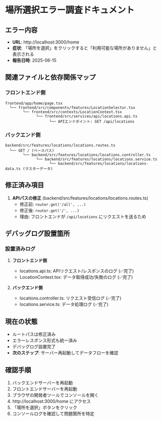 # 場所選択エラー調査ドキュメント

## エラー内容
- **URL**: http://localhost:3000/home
- **症状**: 「場所を選択」をクリックすると「利用可能な場所がありません」と表示される
- **報告日時**: 2025-06-15

## 関連ファイルと依存関係マップ

### フロントエンド側
```
frontend/app/home/page.tsx
  └── frontend/src/components/features/LocationSelector.tsx
        └── frontend/src/contexts/LocationContext.tsx
              └── frontend/src/services/api/locations.api.ts
                    └── APIエンドポイント: GET /api/locations
```

### バックエンド側
```
backend/src/features/locations/locations.routes.ts
  └── GET / (ベースパス)
        └── backend/src/features/locations/locations.controller.ts
              └── backend/src/features/locations/locations.service.ts
                    └── backend/src/features/locations/locations-data.ts (マスターデータ)
```

## 修正済み項目
1. **APIパスの修正** (backend/src/features/locations/locations.routes.ts)
   - 修正前: `router.get('/all', ...)`
   - 修正後: `router.get('/', ...)`
   - 理由: フロントエンドが `/api/locations` にリクエストを送るため

## デバッグログ設置箇所

### 設置済みログ
1. **フロントエンド側**
   - locations.api.ts: APIリクエスト/レスポンスのログ (✅完了)
   - LocationContext.tsx: データ取得成功/失敗のログ (✅完了)

2. **バックエンド側**
   - locations.controller.ts: リクエスト受信ログ (✅完了)
   - locations.service.ts: データ処理ログ (✅完了)

## 現在の状態
- ルートパスは修正済み
- エラーレスポンス形式も統一済み
- デバッグログ設置完了
- **次のステップ**: サーバー再起動してデータフローを確認

## 確認手順
1. バックエンドサーバーを再起動
2. フロントエンドサーバーを再起動
3. ブラウザの開発者ツールでコンソールを開く
4. http://localhost:3000/home にアクセス
5. 「場所を選択」ボタンをクリック
6. コンソールログを確認して問題箇所を特定